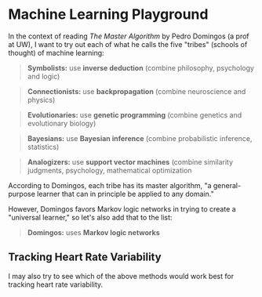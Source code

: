 # Machine Learning Playground

In the context of reading *The Master Algorithm* by Pedro Domingos (a prof at UW), I want to try out each of what he calls the five "tribes" (schools of thought) of machine learning:

> **Symbolists:**  use **inverse deduction** (combine philosophy, psychology and logic)

> **Connectionists:**  use **backpropagation** (combine neuroscience and physics)

> **Evolutionaries:**  use **genetic programming** (combine genetics and evolutionary biology)

> **Bayesians:**  use **Bayesian inference** (combine probabilistic inference, statistics)

> **Analogizers:**  use **support vector machines** (combine similarity judgments, psychology, mathematical optimization

According to Domingos, each tribe has its master algorithm, "a general-purpose learner that can in principle be applied to any domain."

However, Domingos favors Markov logic networks in trying to create a "universal learner," so let's also add that to the list:

> **Domingos:**  uses **Markov logic networks**



## Tracking Heart Rate Variability

I may also try to see which of the above methods would work best for tracking heart rate variability.




